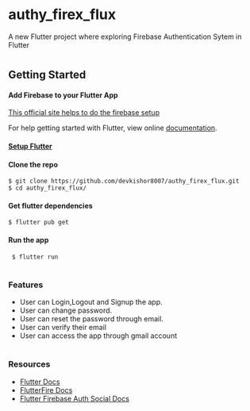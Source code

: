 # authy_firex_flux

A new Flutter project where exploring Firebase Authentication Sytem in Flutter

#

## Getting Started

#### Add Firebase to your Flutter App
[This official site helps to do the firebase setup](https://firebase.google.com/docs/flutter/setup?platform=android)

For help getting started with Flutter, view online [documentation](https://flutter.dev/).

#### [Setup Flutter](https://flutter.dev/docs/get-started/install)

#### Clone the repo 
    $ git clone https://github.com/devkishor8007/authy_firex_flux.git
    $ cd authy_firex_flux/

#### Get flutter dependencies
    $ flutter pub get
    
#### Run the app
     $ flutter run
     
#

### Features

- User can Login,Logout and Signup the app.
- User can change password.
- User can reset the password through email.
- User can verify their email
- User can access the app through gmail account

#

### Resources
- [Flutter Docs](https://flutter.dev/docs)
- [FlutterFire Docs](https://firebase.flutter.dev/docs/overview/)
- [Flutter Firebase Auth Social Docs](https://firebase.flutter.dev/docs/auth/social)

